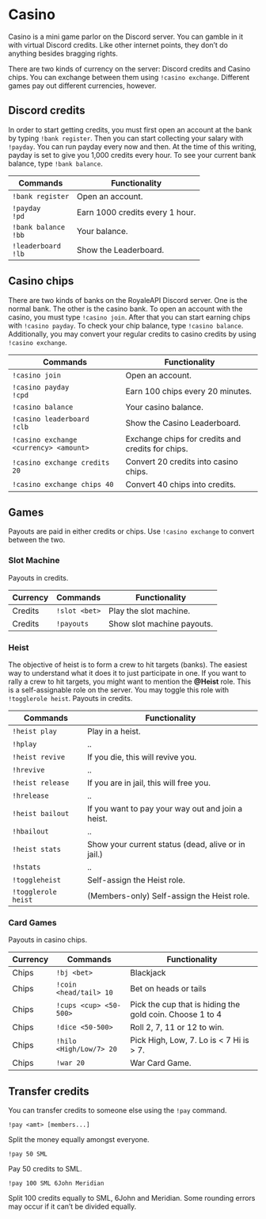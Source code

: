 # Casino

Casino is a mini game parlor on the Discord server. You can gamble in it with virtual Discord credits. Like other internet points, they don’t do anything besides bragging rights.

There are two kinds of currency on the server: Discord credits and Casino chips. You can exchange between them using `!casino exchange`. Different games pay out different currencies, however.

## Discord credits

In order to start getting credits, you must first open an account at the bank by typing `!bank register`. Then you can start collecting your salary with `!payday`. You can run payday every now and then. At the time of this writing, payday is set to give you 1,000 credits every hour. To see your current bank balance, type `!bank balance`.

Commands | Functionality
--- | ---
`!bank register` | Open an account.
`!payday` <br />`!pd`| Earn 1000 credits every 1 hour.
`!bank balance` <br />`!bb` | Your balance.
`!leaderboard` <br />`!lb`| Show the Leaderboard.


## Casino chips

There are two kinds of banks on the RoyaleAPI Discord server. One is the normal bank. The other is the casino bank. To open an account with the casino, you must type `!casino join`. After that you can start earning chips with `!casino payday`. To check your chip balance, type `!casino balance`. Additionally, you may convert your regular credits to casino credits by using `!casino exchange`.

Commands | Functionality
--- | ---
`!casino join` | Open an account.
`!casino payday` <br />`!cpd` | Earn 100 chips every 20 minutes.
`!casino balance` | Your casino balance.
`!casino leaderboard` <br />`!clb` | Show the Casino Leaderboard.
`!casino exchange <currency> <amount>` | Exchange chips for credits and credits for chips.
`!casino exchange credits 20` | Convert 20 credits into casino chips.
`!casino exchange chips 40` | Convert 40 chips into credits.


## Games

Payouts are paid in either credits or chips. Use `!casino exchange` to convert between the two.

### Slot Machine

Payouts in credits.

Currency | Commands | Functionality
--- | --- | ---
Credits | `!slot <bet>` | Play the slot machine.
Credits | `!payouts` | Show slot machine payouts.

### Heist

The objective of heist is to form a crew to hit targets (banks). The easiest way to understand what it does it to just participate in one. If you want to rally a crew to hit targets, you might want to mention the **@Heist** role. This is a self-assignable role on the server. You may toggle this role with `!togglerole heist`. Payouts in credits.

Commands | Functionality
--- | ---
`!heist play` | Play in a heist.
`!hplay` | ..
`!heist revive` | If you die, this will revive you.
`!hrevive` | ..
`!heist release` | If you are in jail, this will free you.
`!hrelease` | ..
`!heist bailout` | If you want to pay your way out and join a heist.
`!hbailout` | ..
`!heist stats` | Show your current status (dead, alive or in jail.)
`!hstats` | ..
`!toggleheist` | Self-assign the Heist role.
`!togglerole heist` | (Members-only) Self-assign the Heist role.


### Card Games

Payouts in casino chips.

Currency | Commands | Functionality
--- | --- | ---
Chips | `!bj <bet>` | Blackjack
Chips | `!coin <head/tail> 10` | Bet on heads or tails
Chips | `!cups <cup> <50-500>` | Pick the cup that is hiding the gold coin. Choose 1 to 4
Chips | `!dice <50-500>` | Roll 2, 7, 11 or 12 to win.
Chips | `!hilo <High/Low/7> 20` | Pick High, Low, 7. Lo is < 7 Hi is > 7.
Chips | `!war 20` | War Card Game.

## Transfer credits

You can transfer credits to someone else using the `!pay` command.

`!pay <amt> [members...]`

Split the money equally amongst everyone.

`!pay 50 SML`

Pay 50 credits to SML.

`!pay 100 SML 6John Meridian`

Split 100 credits equally to SML, 6John and Meridian. Some rounding errors may occur if it can’t be divided equally.
